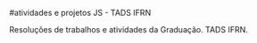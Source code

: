 #atividades e projetos JS - TADS IFRN

Resoluções de trabalhos e atividades da Graduação. TADS IFRN.
